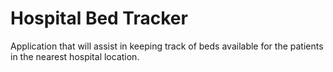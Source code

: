 # Hospital Bed Tracker
Application that will  assist in keeping track of beds available for the patients in the nearest hospital location.
